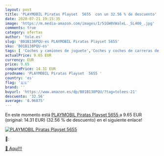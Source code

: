 ```yaml
---
layout: post
title: 'PLAYMOBIL Piratas Playset  5655  con un 32.56 % de descuento'
date: 2020-07-21 19:15:35
image: 'https://m.media-amazon.com/images/I/51GW0VWaleL._SL400_.jpg'
comments: true
category: ofertas
author: 'tole.es'
slug: 'B01B138PQU-es PLAYMOBIL Piratas Playset 5655'
sku: 'B01B138PQU-es'
tags: [ 'Coches y camiones de juguete','Coches y coches de carreras de juguete para niños','Juguetes','Juguetes y juegos','Muñecos y figuras','Playsets de figuras de juguete para niños','Vehículos de juguete para niños','playmobil', ]
actualPrice: 9.65 EUR
currency: EUR
price: 9.65
comparePrice: 14.31 EUR
prodname: 'PLAYMOBIL Piratas Playset  5655 '
country: 'es'
flag: '🇪🇸'
brand: ''
buyurl: 'https://www.amazon.es/dp/B01B138PQU/?tag=tolees-21'
descuento: '32.56'
average: '8.96875'
---
```


En este momento está [PLAYMOBIL Piratas Playset  5655 ](https://www.amazon.es/dp/B01B138PQU/?tag=tolees-21) a 9.65 EUR (original: 14.31 EUR) (32.56 %  de descuento) en el siguiente enlace!

[![PLAYMOBIL Piratas Playset  5655 ](https://m.media-amazon.com/images/I/51GW0VWaleL._SL400_.jpg)](https://www.amazon.es/dp/B01B138PQU/?tag=tolees-21)

🔎:


[🛒 Aquí!!!](https://www.amazon.es/dp/B01B138PQU/?tag=tolees-21)
